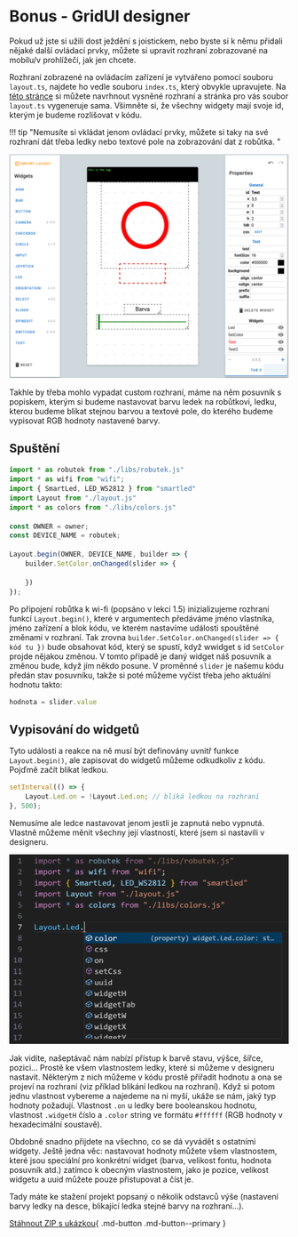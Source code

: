 # Bonus - GridUI designer

Pokud už jste si užili dost ježdění s joistickem, nebo byste si k němu přidali  nějaké další ovládací prvky, můžete si upravit rozhraní zobrazované na mobilu/v prohlížeči, jak jen chcete.

Rozhraní zobrazené na ovládacím zařízení je vytvářeno pomocí souboru `layout.ts`, najdete ho vedle souboru `index.ts`, který obvykle upravujete. Na [této stránce](https://gridui.robotikabrno.cz/) si můžete navrhnout vysněné rozhraní a stránka pro vás soubor `layout.ts` vygeneruje sama. Všimněte si, že všechny widgety mají svoje id, kterým je budeme rozlišovat v kódu.

!!! tip "Nemusíte si vkládat jenom ovládací prvky, můžete si taky na své rozhraní dát třeba ledky nebo textové pole na zobrazování dat z robůtka. "

![](assets\guiExample.png)

Takhle by třeba mohlo vypadat custom rozhraní, máme na něm posuvník s popiskem, kterým si budeme nastavovat barvu ledek na robůtkovi, ledku, kterou budeme blikat stejnou barvou a textové pole, do kterého budeme vypisovat RGB hodnoty nastavené barvy.

## Spuštění
```ts
import * as robutek from "./libs/robutek.js"
import * as wifi from "wifi";
import { SmartLed, LED_WS2812 } from "smartled"
import Layout from "./layout.js"
import * as colors from "./libs/colors.js"

const OWNER = owner;
const DEVICE_NAME = robutek;

Layout.begin(OWNER, DEVICE_NAME, builder => {
    builder.SetColor.onChanged(slider => {
        
    })
});
```
Po připojení robůtka k wi-fi (popsáno v lekci 1.5) inizializujeme rozhraní funkcí `Layout.begin()`, které v argumentech předáváme jméno vlastníka, jméno zařízení a blok kódu, ve kterém nastavíme události spouštěné změnami v rozhraní. Tak zrovna `builder.SetColor.onChanged(slider => { kód tu })` bude obsahovat kód, který se spustí, když wwidget s id `SetColor` projde nějakou změnou. V tomto případě je daný widget náš posuvník a změnou bude, když jím někdo posune. V proměnné `slider` je našemu kódu předán stav posuvníku, takže si poté můžeme vyčíst třeba jeho aktuální hodnotu takto:
```ts
hodnota = slider.value
```

## Vypisování do widgetů
Tyto události a reakce na ně musí být definovány uvnitř funkce `Layout.begin()`, ale zapisovat do widgetů můžeme odkudkoliv z kódu. Pojďmě začít blikat ledkou.
```ts
setInterval(() => {
    Layout.Led.on = !Layout.Led.on; // bliká ledkou na rozhraní
}, 500);
```

Nemusíme ale ledce nastavovat jenom jestli je zapnutá nebo vypnutá. Vlastně můžeme měnit všechny její vlastností, které jsem si nastavili v designeru.

![](assets/suggExample.png)

Jak vidíte, našeptávač nám nabízí přístup k barvě stavu, výšce, šířce, pozici... Prostě ke všem vlastnostem ledky, které si můžeme v designeru nastavit. Některým z nich můžeme v kódu prostě přiřadit hodnotu a ona se projeví na rozhraní (viz příklad blikání ledkou na rozhraní). Když si potom jednu vlastnost vybereme a najedeme na ni myší, ukáže se nám, jaký typ hodnoty požadují. Vlastnost `.on` u ledky bere booleanskou hodnotu, vlastnost `.widgetH` číslo a `.color` string ve formátu `#ffffff` (RGB hodnoty v hexadecimální soustavě).


Obdobně snadno přijdete na všechno, co se dá vyvádět s ostatními widgety. Ještě jedna věc: nastavovat hodnoty můžete všem vlastnostem, které jsou speciální pro konkrétní widget (barva, velikost fontu, hodnota posuvník atd.) zatímco k obecným vlastnostem, jako je pozice, velikost widgetu a uuid můžete pouze přistupovat a číst je.

Tady máte ke stažení projekt popsaný o několik odstavců výše (nastavení barvy ledky na desce, blikající ledka stejné barvy na rozhraní...).

[Stáhnout ZIP s ukázkou](colors-gridui.zip){ .md-button .md-button--primary }